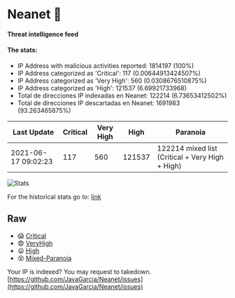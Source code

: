 # Neanet :hocho:
#### Threat intelligence feed
#### The stats:

- IP Address with malicious activities reported: 1814197 (100%)
- IP Address categorized as 'Critical':  117 (0.00644913424507%)
- IP Address categorized as 'Very High':  560 (0.0308676510875%)
- IP Address categorized as 'High':  121537 (6.69921733968)
- Total de direcciones IP indexadas en Neanet:  122214 (6.73653412502%)
- Total de direcciones IP descartadas en Neanet:  1691983 (93.263465875%)

| Last Update | Critical | Very High | High | Paranoia |
| --- | --- | --- | --- | --- |
| 2021-06-17 09:02:23 | 117 | 560 | 121537 | 122214 mixed list (Critical + Very High + High)|

![Stats](https://docs.google.com/spreadsheets/d/e/2PACX-1vSnaNMIXVabIpDJjufMlzH7poXnshF3mgd8Is1g9ytUEzVsP5my4Trn8f-xkoLLQ38xpL3HtmUexLo6/pubchart?oid=501124687&format=image)

For the historical stats go to: [link](/stats.csv)
## Raw
- :scream: [Critical](https://raw.githubusercontent.com/JavaGarcia/Neanet/master/blacklists/neanet_critical.txt)
- :fearful: [VeryHigh](https://raw.githubusercontent.com/JavaGarcia/Neanet/master/blacklists/neanet_veryHigh.txtt)
- :frowning: [High](https://raw.githubusercontent.com/JavaGarcia/Neanet/master/blacklists/neanet_high.txt)
- :dizzy_face: [Mixed-Paranoia](https://raw.githubusercontent.com/JavaGarcia/Neanet/master/blacklists/neanet_all.txt)


Your IP is indexed? You may request to takedown. [https://github.com/JavaGarcia/Neanet/issues](https://github.com/JavaGarcia/Neanet/issues)

























































































































































































































































































































































































































































































































































































































































































































































































































































































































































































































































































































































































































































































































































































































































































































































































































































































































































































































































































































































































































































































































































































































































































































































































































































































































































































































































































































































































































































































































































































































































































































































































































































































































































































































































































































































































































































































































































































































































































































































































































































































































































































































































































































































































































































































































































































































































































































































































































































































































































































































































































































































































































































































































































































































































































































































































































































































































































































































































































































































































































































































































































































































































































































































































































































































































































































































































































































































































































































































































































































































































































































































































































































